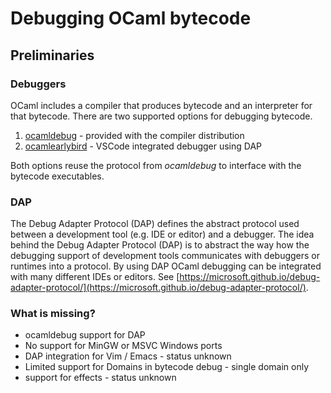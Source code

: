 # Debugging OCaml bytecode

<!-- toc -->

## Preliminaries

### Debuggers

OCaml includes a compiler that produces bytecode and an interpreter for that bytecode.
There are two supported options for debugging bytecode.

1. [ocamldebug](https://v2.ocaml.org/releases/5.1/manual/debugger.html#s%3Ainf-debugger) - provided with the compiler distribution
2. [ocamlearlybird](https://github.com/hackwaly/ocamlearlybird) - VSCode integrated debugger using DAP

Both options reuse the protocol from *ocamldebug* to interface with the bytecode executables.

### DAP
The Debug Adapter Protocol (DAP) defines the abstract protocol used between a development tool (e.g. IDE or editor) and a debugger. The idea behind the Debug Adapter Protocol (DAP) is to abstract the way how the debugging support of development tools communicates with debuggers or runtimes into a protocol. By using DAP OCaml debugging can be integrated with many different IDEs or editors. See [https://microsoft.github.io/debug-adapter-protocol/](https://microsoft.github.io/debug-adapter-protocol/).

### What is missing?

 * ocamldebug support for DAP
 * No support for MinGW or MSVC Windows ports
 * DAP integration for Vim / Emacs - status unknown
 * Limited support for Domains in bytecode debug - single domain only
 * support for effects - status unknown
 